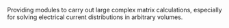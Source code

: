 Providing modules to carry out large complex matrix calculations, especially for solving electrical current distributions in arbitrary volumes.